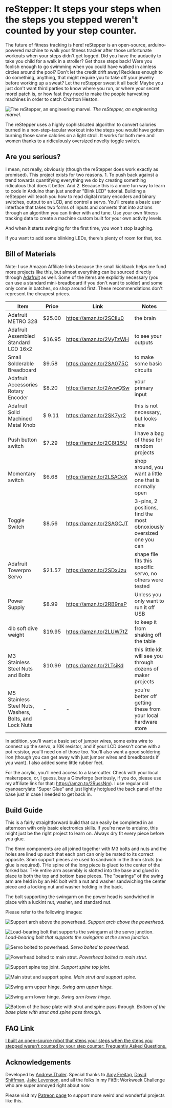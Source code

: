# reStepper: It steps your steps when the steps you stepped weren't counted by your step counter. 

The future of fitness tracking is here! reStepper is an open-source, arduino-powered machine to walk your fitness tracker after those unfortunate workouts when your steps didn't get logged. Did you have the audacity to take you child for a walk in a stroller? Get those steps back! Were you foolish enough to go swimming when you could have walked in aimless circles around the pool? Don't let the credit drift away! Reckless enough to do something, anything, that might require you to take off your jewelry before working up a sweat? Let the reStepper sweat it all back! Maybe you just don't want third parties to know where you run, or where your secret morel patch is, or how fast they need to make the people harvesting machines in order to catch Charlton Heston. 

![The reStepper, an engineering marvel.](https://github.com/SouthernFriedScientist/reStepper/blob/master/images/reStepper.jpg)
*The reStepper, an engineering marvel.*

The reStepper uses a highly sophisticated algorithm to convert calories burned in a non-step-tacular workout into the steps you would have gotten burning those same calories on a light stroll. It works for both men and women thanks to a ridiculously oversized novelty toggle switch. 

## Are you serious?

I mean, not really, obviously (though the reStepper does work exactly as promised). This project exists for two reasons. 1. To push back against a trend towards quantifying everything we do by creating something ridiculous that does it better. And 2. Because this is a more fun way to learn to code in Arduino than just another "Blink LED" tutorial. Building a reStepper will teach you how to read digital rotary encoders and binary switches, output to an LCD, and control a servo. You'll create a basic user interface that takes two forms of inputs and converts that into actions through an algorithm you can tinker with and tune. Use your own fitness tracking data to create a machine custom built for your own activity levels.

And when it starts swinging for the first time, you won't stop laughing.

If you want to add some blinking LEDs, there's plenty of room for that, too. 

## Bill of Materials

Note: I use Amazon Affiliate links because the small kickback helps me fund more projects like this, but almost everything can be sourced directly through [Adafruit](https://www.adafruit.com/) as well. Some of the items are explicitly necessary (you can use a standard mini-breadboard if you don't want to solder) and some only come in batches, so shop around first. These recommendations don't represent the cheapest prices. 

|Item|Price|Link|Notes|
---|---|---|---|
|Adafruit METRO 328 | $25.00 | https://amzn.to/2SClIu0 | the brain |
|Adafruit Assembled Standard LCD 16x2 | $16.95 | https://amzn.to/2VyTzWH | to see your outputs |
|Small Solderable Breadboard | $9.58 | https://amzn.to/2SA075C | to make some basic circuits |
|Adafruit Accessories Rotary Encoder | $8.20 | https://amzn.to/2AvwQSw | your primary input |
|Adafruit Solid Machined Metal Knob | $ 9.11 | https://amzn.to/2SK7yr2 | this is not necessary, but looks nice |
|Push button switch | $7.29 | https://amzn.to/2C8t15U | I have a bag of these for random projects |
|Momentary switch | $6.68 | https://amzn.to/2LSACcX | shop around, you want a little one that is normally open |
|Toggle Switch | $8.56 | https://amzn.to/2SAGCJT | 3-pins, 2 positions, find the most obnoxiously oversized one you can |
|Adafruit Towerpro Servo | $21.57 | https://amzn.to/2SDxJzu | shape file fits this specific servo, no others were tested |
|Power Supply | $8.99 | https://amzn.to/2RB9nsP | Unless you only want to run it off USB |
|4lb soft dive weight | $19.95 | https://amzn.to/2LUW7tZ | to keep it from shaking off the table |
| M3 Stainless Steel Nuts and Bolts | $10.99 | https://amzn.to/2LTsiKd | this little kit will see you through dozens of maker projects |
| M5 Stainless Steel Nuts, Washers, Bolts, and Lock Nuts | - | - | you're better off getting these from your local hardware store |

In addition, you'll want a basic set of jumper wires, some extra wire to connect up the servo, a 10K resistor, and if your LCD doesn't come with a pot resistor, you'll need on of those too. You'll also want a good soldering iron (though you can get away with just jumper wires and breadboards if you want). I also added some little rubber feet. 

For the acrylic, you'll need access to a lasercutter. Check with your local makerspace, or, I guess, buy a Glowforge (seriously, if you do, please use my affiliate link for that: https://amzn.to/2RussNm). I use regular old cyanoacrylate "Super Glue" and just lightly hotglued the back panel of the base just in case I needed to get back in. 

## Build Guide

This is a fairly straightforward build that can easily be completed in an afternoon with only basic electronics skills. If you're new to arduino, this might just be the right project to learn on. Always dry fit every piece before you glue. 

The 6mm components are all joined together with M3 bolts and nuts and the holes are lined up such that each part can only be mated to its correct opposite. 3mm support pieces are used to sandwich in the 3mm struts (no glue is required). THe spine of the long piece is glued to the center of the forked bar. THe entire arm assembly is slotted into the base and glued in place to both the top and bottom base pieces. The "bearings" of the swing arm are held in by an M4 bolt with a nut and washer sandwiching the center piece and a locking nut and washer holding in the back. 

The bolt supporting the swingarm on the power head is sandwiched in place with a luckint nut, washer, and standard nut. 

Please refer to the following images:

![Support arch above the powerhead.](https://github.com/SouthernFriedScientist/reStepper/blob/master/images/powerhead_top.jpg)
*Support arch above the powerhead.*

![Load-bearing bolt that supports the swingarm at the servo junction.](https://github.com/SouthernFriedScientist/reStepper/blob/master/images/swingarm_join.jpg)
*Load-bearing bolt that supports the swingarm at the servo junction.*

![Servo bolted to powerhead.](https://github.com/SouthernFriedScientist/reStepper/blob/master/images/powerhead_servo.jpg)
*Servo bolted to powerhead.*

![Powerhead bolted to main strut.](https://github.com/SouthernFriedScientist/reStepper/blob/master/images/powerhead_strut.jpg)
*Powerhead bolted to main strut.*

![Support spine top joint.](https://github.com/SouthernFriedScientist/reStepper/blob/master/images/spine_top.jpg)
*Support spine top joint.*

![Main strut and support spine.](https://github.com/SouthernFriedScientist/reStepper/blob/master/images/strut_middle.jpg)
*Main strut and support spine.*

![Swing arm upper hinge.](https://github.com/SouthernFriedScientist/reStepper/blob/master/images/swingarm_hinge.jpg)
*Swing arm upper hinge.*

![Swing arm lower hinge.](https://github.com/SouthernFriedScientist/reStepper/blob/master/images/swingarm_lower.jpg)
*Swing arm lower hinge.*

![Bottom of the base plate with strut and spine pass through.](https://github.com/SouthernFriedScientist/reStepper/blob/master/images/base_bottom.jpg)
*Bottom of the base plate with strut and spine pass through.*

## FAQ Link

[I built an open-source robot that steps your steps when the steps you stepped weren’t counted by your step counter: Frequently Asked Questions.](http://www.southernfriedscience.com/i-built-an-open-source-robot-that-steps-your-steps-when-the-steps-you-stepped-werent-counted-by-your-step-counter-frequently-asked-questions/)

## Acknowledgements

Developed by [Andrew Thaler](https://twitter.com/DrAndrewThaler). Special thanks to [Amy Freitag](https://twitter.com/bgrassbluecrab), [David Shiffman](https://twitter.com/WhySharksMatter), [Jake Levenson](https://twitter.com/JacobLevenson), and all the folks in my FitBit Workweek Challenge who are super annoyed right about now. 

Please visit my [Patreon page](https://www.patreon.com/Andrew_Thaler) to support more weird and wonderful projects like this. 
